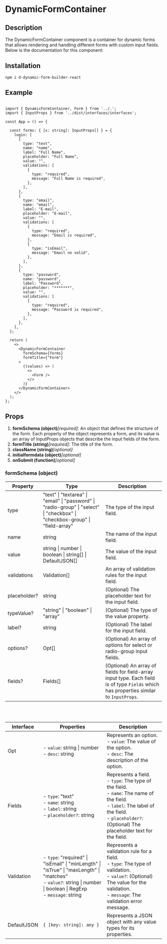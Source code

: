 # DynamicFormContainer

## Description
The DynamicFormContainer component is a container for dynamic forms that allows rendering and handling different forms with custom input fields. Below is the documentation for this component:

## Installation

```
npm i d-dynamic-form-builder-react
```

## Example
```

import { DynamicFormContainer, Form } from '../.';
import { InputProps } from '../dist/interfaces/interfaces';

const App = () => {

  const forms: { [x: string]: InputProps[] } = {
    login: [
      {
        type: "text",
        name: "name",
        label: "Full Name",
        placeholder: "Full Name",
        value: "",
        validations: [
          {
            type: "required",
            message: "Full Name is required",
          },
        ],
      },
      {
        type: "email",
        name: "email",
        label: "E-mail",
        placeholder: "E-mail",
        value: "",
        validations: [
          {
            type: "required",
            message: "Email is required",
          },
          {
            type: "isEmail",
            message: "Email no valid",
          },
        ],
      },
      {
        type: "password",
        name: "password",
        label: "Password",
        placeholder: "*******",
        value: "",
        validations: [
          {
            type: "required",
            message: "Password is required",
          },
        ],
      },
    ],
  };

  return (
    <>
      <DynamicFormContainer
        formSchema={forms}
        formTitle={"Form"}
      >
        {(values) => (
          <>
            <Form />
          </>
        )}
      </DynamicFormContainer>
    </>
  );
};

```

## Props

1. <strong>formSchema (object)</strong><i>[required]</i>: An object that defines the structure of the form. Each property of the object represents a form, and its value is an array of InputProps objects that describe the input fields of the form.
2. <strong>formTitle (string)</strong><i>[required]</i>: The title of the form.
3. <strong>className (string)</strong><i>[optional]</i>
4. <strong>initialformdata (object)</strong><i>[optional]</i>
5. <strong>onSubmit (function)</strong><i>[optional]</i>

### formSchema (object)

| Property      | Type                                                              | Description                                                                                                              |
| ------------- | ----------------------------------------------------------------- | ------------------------------------------------------------------------------------------------------------------------ |
| type          | "text" \| "textarea" \| "email" \| "password" \| "radio-group" \| "select" \| "checkbox" \| "checkbox-group" \| "field-array" | The type of the input field.                                                                                             |
| name          | string                                                            | The name of the input field.                                                                                             |
| value         | string \| number \| boolean \| string[] \| DefaultJSON[]          | The value of the input field.                                                                                            |
| validations   | Validation[]                                                      | An array of validation rules for the input field.                                                                        |
| placeholder?  | string                                                            | (Optional) The placeholder text for the input field.                                                                     |
| typeValue?    | "string" \| "boolean" \| "array"                                  | (Optional) The type of the value property.                                                                               |
| label?        | string                                                            | (Optional) The label for the input field.                                                                                |
| options?      | Opt[]                                                             | (Optional) An array of options for select or radio-group input fields.                                                    |
| fields?       | Fields[]                                                          | (Optional) An array of fields for field-array input type. Each field is of type `Fields` which has properties similar to `InputProps`. |


<br>
<br>


| Interface | Properties | Description |
| --- | --- | --- |
| Opt | - `value`: string \| number<br>- `desc`: string | Represents an option.<br>- `value`: The value of the option.<br>- `desc`: The description of the option. |
| Fields | - `type`: "text"<br>- `name`: string<br>- `label`: string<br>- `placeholder?`: string | Represents a field.<br>- `type`: The type of the field.<br>- `name`: The name of the field.<br>- `label`: The label of the field.<br>- `placeholder?`: (Optional) The placeholder text for the field. |
| Validation | - `type`: "required" \| "isEmail" \| "minLength" \| "isTrue" \| "maxLength" \| "matches"<br>- `value?`: string \| number \| boolean \| RegExp<br>- `message`: string | Represents a validation rule for a field.<br>- `type`: The type of validation.<br>- `value?`: (Optional) The value for the validation.<br>- `message`: The validation error message. |
| DefaultJSON | `{ [key: string]: any }` | Represents a JSON object with any value types for its properties. |

<br>
